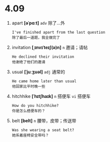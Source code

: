 # 4.09

1. apart **[əˈpɑːt]** `adv` 除了...外

   ```
   I've finished apart from the last question
   除了最后一道题，我全做完了
   ```

2. invitation **[ˌɪnvɪˈteɪʃ(ə)n]** `n` 邀请；请帖

   ```
   He declined their invitation
   他谢绝了他们的邀请
   ```

3. usual **[ˈjuːʒuəl]** `adj` 通常的

   ```
   He came home later than usual
   他回家比平时晚一些
   ```

4. hitchhike **[ˈhɪtʃhaɪk]** `n` 搭便车 `vi` 搭便车

   ```
   How do you hitchhike?
   你是怎么搭便车的？
   ```

5. belt **[belt]** `n` 腰带，皮带；传送带
   ```
   Was she wearing a seat belt?
   她系着座椅安全带吗？
   ```
